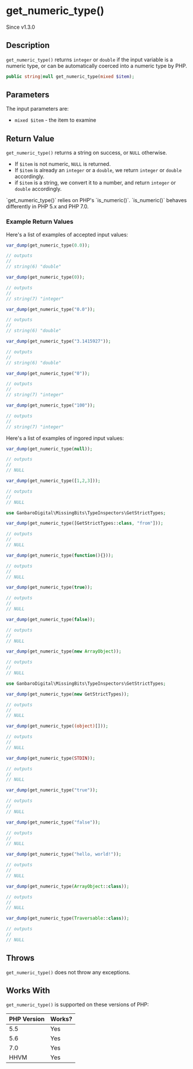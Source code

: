 # get_numeric_type()

<div class="callout info">
Since v1.3.0
</div>

## Description

`get_numeric_type()` returns `integer` or `double` if the input variable is a numeric type, or can be automatically coerced into a numeric type by PHP.

```php
public string|null get_numeric_type(mixed $item);
```

## Parameters

The input parameters are:

- `mixed $item` - the item to examine

## Return Value

`get_numeric_type()` returns a string on success, or `NULL` otherwise.

* If `$item` is not numeric, `NULL` is returned.
* If `$item` is already an `integer` or a `double`, we return `integer` or `double` accordingly.
* if `$item` is a string, we convert it to a number, and return `integer` or `double` accordingly.

<div class="callout warning" markdown="1">
`get_numeric_type()` relies on PHP's `is_numeric()`. `is_numeric()` behaves differently in PHP 5.x and PHP 7.0.
</div>

### Example Return Values

Here's a list of examples of accepted input values:

```php
var_dump(get_numeric_type(0.0));

// outputs
//
// string(6) "double"
```

```php
var_dump(get_numeric_type(0));

// outputs
//
// string(7) "integer"
```

```php
var_dump(get_numeric_type("0.0"));

// outputs
//
// string(6) "double"
```

```php
var_dump(get_numeric_type("3.1415927"));

// outputs
//
// string(6) "double"
```

```php
var_dump(get_numeric_type("0"));

// outputs
//
// string(7) "integer"
```

```php
var_dump(get_numeric_type("100"));

// outputs
//
// string(7) "integer"
```

Here's a list of examples of ingored input values:

```php
var_dump(get_numeric_type(null));

// outputs
//
// NULL
```

```php
var_dump(get_numeric_type([1,2,3]));

// outputs
//
// NULL
```

```php
use GanbaroDigital\MissingBits\TypeInspectors\GetStrictTypes;

var_dump(get_numeric_type([GetStrictTypes::class, "from"]));

// outputs
//
// NULL
```

```php
var_dump(get_numeric_type(function(){}));

// outputs
//
// NULL
```

```php
var_dump(get_numeric_type(true));

// outputs
//
// NULL
```

```php
var_dump(get_numeric_type(false));

// outputs
//
// NULL
```

```php
var_dump(get_numeric_type(new ArrayObject));

// outputs
//
// NULL
```

```php
use GanbaroDigital\MissingBits\TypeInspectors\GetStrictTypes;

var_dump(get_numeric_type(new GetStrictTypes));

// outputs
//
// NULL
```

```php
var_dump(get_numeric_type((object)[]));

// outputs
//
// NULL
```

```php
var_dump(get_numeric_type(STDIN));

// outputs
//
// NULL
```

```php
var_dump(get_numeric_type("true"));

// outputs
//
// NULL
```

```php
var_dump(get_numeric_type("false"));

// outputs
//
// NULL
```

```php
var_dump(get_numeric_type("hello, world!"));

// outputs
//
// NULL
```

```php
var_dump(get_numeric_type(ArrayObject::class));

// outputs
//
// NULL
```

```php
var_dump(get_numeric_type(Traversable::class));

// outputs
//
// NULL
```

## Throws

`get_numeric_type()` does not throw any exceptions.

## Works With

`get_numeric_type()` is supported on these versions of PHP:

PHP Version | Works?
------------|-------
5.5 | Yes
5.6 | Yes
7.0 | Yes
HHVM | Yes
